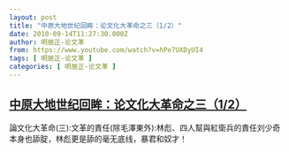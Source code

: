 ```yaml
---
layout: post
title: "中原大地世纪回眸：论文化大革命之三（1/2）"
date: 2010-09-14T11:27:30.000Z
author: 明居正-论文革
from: https://www.youtube.com/watch?v=hPe7UXDyUI4
tags: [ 明居正-论文革 ]
categories: [ 明居正-论文革 ]
---
```

<!--1284463650000-->
[中原大地世纪回眸：论文化大革命之三（1/2）](https://www.youtube.com/watch?v=hPe7UXDyUI4)
------

<div>
論文化大革命(三):文革的責任(除毛澤東外):林彪、四人幫與紅衛兵的責任刘少奇本身也舔腚，林彪更是舔的毫无底线，暴君和奴才！
</div>
